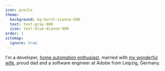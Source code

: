 ```yaml
---
icon: puzzle
theme:
  background: bg-burnt-sienna-500
  text: text-gray-900
  icon: text-blue-dianne-900
order: 1
sitemap:
  ignore: true
---
```

I'm a developer, [home automation enthusiast](/tags/home-automation/), married with [my wonderful wife](https://www.instagram.com/seljaland/), proud dad and a software engineer at Adobe from Leipzig, Germany.

